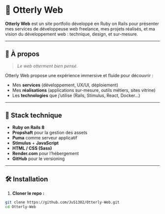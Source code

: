 # 🦦 Otterly Web

**Otterly Web** est un site portfolio développé en Ruby on Rails pour présenter mes services de développeuse web freelance, mes projets réalisés, et ma vision du développement web : technique, design, et sur-mesure.

---

## 🔎 À propos

> *Le web otterment bien pensé.*

Otterly Web propose une expérience immersive et fluide pour découvrir :
- Mes **services** (développement, UX/UI, déploiement)
- Mes **réalisations** (applications sur-mesure, outils métiers, sites vitrine)
- Les **technologies** que j’utilise (Rails, Stimulus, React, Docker…)

---

## 🚀 Stack technique

- **Ruby on Rails 8**
- **Propshaft** pour la gestion des assets
- **Puma** comme serveur applicatif
- **Stimulus** + **JavaScript**
- **HTML / CSS (Sass)**  
- **Render.com** pour l’hébergement
- **GitHub** pour le versioning

---

## 🛠️ Installation

1. **Cloner le repo :**

```bash
git clone https://github.com/JuS1302/Otterly-Web.git
cd Otterly-Web
